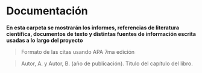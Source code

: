 # Documentación
**En esta carpeta se mostrarán los informes, referencias de literatura científica, documentos de texto y distintas fuentes de información escrita usadas a lo largo del proyecto**

> Formato de las citas usando APA 7ma edición

> Autor, A. y Autor, B. (año de publicación). Título del capítulo del libro.
